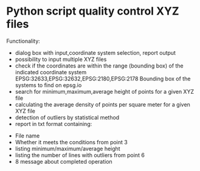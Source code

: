 # Python script quality control XYZ files 
Functionality:
* dialog box with input,coordinate system selection, report output
* possibility to input multiple XYZ files
* check if the coordinates are within the range (bounding box) of the indicated coordinate system EPSG:32633,EPSG:32632,EPSG:2180,EPSG:2178 Bounding box of the systems to find on epsg.io
* search for minimum,maximum,average height of points for a given XYZ file
* calculating the average density of points per square meter for a given XYZ file
* detection of outliers by statistical method
* report in txt format containing:
- File name
- Whether it meets the conditions from point 3
- listing minimum/maximum/average height
- listing the number of lines with outliers from point 6
- 8 message about completed operation
